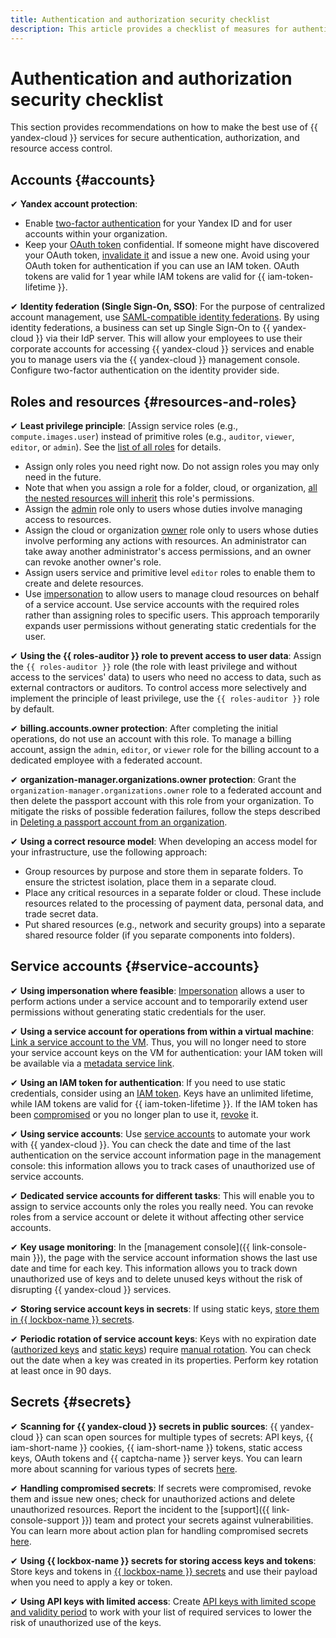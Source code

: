 ```yaml
---
title: Authentication and authorization security checklist
description: This article provides a checklist of measures for authentication, authorization, and {{ yandex-cloud }} resource access control.
---
```


# Authentication and authorization security checklist

This section provides recommendations on how to make the best use of {{ yandex-cloud }} services for secure authentication, authorization, and resource access control.

## Accounts {#accounts}

✔ **Yandex account protection**:

   * Enable [two-factor authentication](https://yandex.ru/support/passport/authorization/twofa.html) for your Yandex ID and for user accounts within your organization.
   * Keep your [OAuth token](../../iam/concepts/authorization/oauth-token.md) confidential. If someone might have discovered your OAuth token, [invalidate it](https://yandex.ru/dev/oauth/doc/dg/reference/token-invalidate-docpage/) and issue a new one. Avoid using your OAuth token for authentication if you can use an IAM token. OAuth tokens are valid for 1 year while IAM tokens are valid for {{ iam-token-lifetime }}.

✔ **Identity federation (Single Sign-On, SSO)**: For the purpose of centralized account management, use [SAML-compatible identity federations](../../organization/concepts/add-federation.md). By using identity federations, a business can set up Single Sign-On to {{ yandex-cloud }} via their IdP server. This will allow your employees to use their corporate accounts for accessing {{ yandex-cloud }} services and enable you to manage users via the {{ yandex-cloud }} management console. Configure two-factor authentication on the identity provider side.

## Roles and resources {#resources-and-roles}

✔ **Least privilege principle**: [Assign service roles (e.g., `compute.images.user`) instead of primitive roles (e.g., `auditor`, `viewer`, `editor`, or `admin`). See the [list of all roles](../../iam/roles-reference.md) for details.

   * Assign only roles you need right now. Do not assign roles you may only need in the future.
   * Note that when you assign a role for a folder, cloud, or organization, [all the nested resources will inherit](../../iam/concepts/access-control/index.md#inheritance) this role's permissions.
   * Assign the [admin](../../iam/roles-reference.md#admin) role only to users whose duties involve managing access to resources. 
   * Assign the cloud or organization [owner](../../resource-manager/security/index.md#resource-manager-clouds-owner) role only to users whose duties involve performing any actions with resources. An administrator can take away another administrator's access permissions, and an owner can revoke another owner's role.
   * Assign users service and primitive level `editor` roles to enable them to create and delete resources.
   * Use [impersonation](../../iam/concepts/access-control/index.md#impersonation) to allow users to manage cloud resources on behalf of a service account. Use service accounts with the required roles rather than assigning roles to specific users. This approach temporarily expands user permissions without generating static credentials for the user.

✔ **Using the {{ roles-auditor }} role to prevent access to user data**: Assign the `{{ roles-auditor }}` role (the role with least privilege and without access to the services' data) to users who need no access to data, such as external contractors or auditors. To control access more selectively and implement the principle of least privilege, use the `{{ roles-auditor }}` role by default.

✔ **billing.accounts.owner protection**: After completing the initial operations, do not use an account with this role. To manage a billing account, assign the `admin`, `editor`, or `viewer` role for the billing account to a dedicated employee with a federated account.

✔ **organization-manager.organizations.owner protection**: Grant the `organization-manager.organizations.owner` role to a federated account and then delete the passport account with this role from your organization. To mitigate the risks of possible federation failures, follow the steps described in [Deleting a passport account from an organization](../operations/account-deletion.md).

✔ **Using a correct resource model**: When developing an access model for your infrastructure, use the following approach:

   * Group resources by purpose and store them in separate folders. To ensure the strictest isolation, place them in a separate cloud.
   * Place any critical resources in a separate folder or cloud. These include resources related to the processing of payment data, personal data, and trade secret data.
   * Put shared resources (e.g., network and security groups) into a separate shared resource folder (if you separate components into folders).

## Service accounts {#service-accounts}

✔ **Using impersonation where feasible**: [Impersonation](../../iam/operations/sa/set-access-bindings.md#impersonation) allows a user to perform actions under a service account and to temporarily extend user permissions without generating static credentials for the user.

✔ **Using a service account for operations from within a virtual machine**: [Link a service account to the VM](../../compute/operations/vm-connect/auth-inside-vm.md). Thus, you will no longer need to store your service account keys on the VM for authentication: your IAM token will be available via a [metadata service link](../../compute/operations/vm-connect/auth-inside-vm.md#auth-inside-vm).

✔ **Using an IAM token for authentication**: If you need to use static credentials, consider using an [IAM token](../../iam/concepts/authorization/iam-token.md). Keys have an unlimited lifetime, while IAM tokens are valid for {{ iam-token-lifetime }}. If the IAM token has been [compromised](../../iam/operations/compromised-credentials.md) or you no longer plan to use it, [revoke](../../iam/operations/iam-token/revoke-iam-token.md) it.

✔ **Using service accounts**: Use [service accounts](../../iam/concepts/users/service-accounts.md) to automate your work with {{ yandex-cloud }}. You can check the date and time of the last authentication on the service account information page in the management console: this information allows you to track cases of unauthorized use of service accounts.

✔ **Dedicated service accounts for different tasks**: This will enable you to assign to service accounts only the roles you really need. You can revoke roles from a service account or delete it without affecting other service accounts.

✔ **Key usage monitoring**: In the [management console]({{ link-console-main }}), the page with the service account information shows the last use date and time for each key. This information allows you to track down unauthorized use of keys and to delete unused keys without the risk of disrupting {{ yandex-cloud }} services.

✔ **Storing service account keys in secrets**: If using static keys, [store them in {{ lockbox-name }} secrets](../../lockbox/tutorials/static-key-in-lockbox.md).

✔ **Periodic rotation of service account keys**: Keys with no expiration date ([authorized keys](../../iam/concepts/authorization/key.md) and [static keys](../../iam/concepts/authorization/access-key.md)) require [manual rotation](../../iam/operations/compromised-credentials.md#key-reissue). You can check out the date when a key was created in its properties. Perform key rotation at least once in 90 days.

## Secrets {#secrets}

✔ **Scanning for {{ yandex-cloud }} secrets in public sources**: {{ yandex-cloud }} can scan open sources for multiple types of secrets: API keys, {{ iam-short-name }} cookies, {{ iam-short-name }} tokens, static access keys, OAuth tokens and {{ captcha-name }} server keys. You can learn more about scanning for various types of secrets [here](../operations/search-secrets.md).

✔ **Handling compromised secrets**: If secrets were compromised, revoke them and issue new ones; check for unauthorized actions and delete unauthorized resources. Report the incident to the [support]({{ link-console-support }}) team and protect your secrets against vulnerabilities. You can learn more about action plan for handling compromised secrets [here](../../iam/operations/compromised-credentials.md).

✔ **Using {{ lockbox-name }} secrets for storing access keys and tokens**: Store keys and tokens in [{{ lockbox-name }} secrets](../../lockbox/tutorials/static-key-in-lockbox.md) and use their payload when you need to apply a key or token.

✔ **Using API keys with limited access**: Create [API keys with limited scope and validity period](../../iam/concepts/authorization/api-key.md#scoped-api-keys) to work with your list of required services to lower the risk of unauthorized use of the keys.


